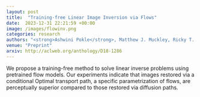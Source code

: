 ```yaml
---
layout: post
title:  "Training-free Linear Image Inversion via Flows"
date:  2023-12-31 22:21:59 +00:00
image: /images/flowinv.png
categories: research
authors: "<strong>Ashwini Pokle</strong>, Matthew J. Muckley, Ricky T. Q. Chen, Brian Karrer"
venue: "Preprint"
arxiv: http://aclweb.org/anthology/D18-1286
---
```

We propose a training-free method to solve linear inverse problems using pretrained flow models. Our experiments indicate that images restored via a conditional Optimal transport path, a specific parametrization of flows, are perceptually superior compared to those restored via diffusion paths.